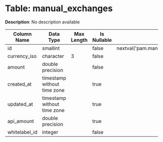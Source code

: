 # Table: manual_exchanges

**Description**: No description available

| Column Name | Data Type | Max Length | Is Nullable | Default | Primary Key | Foreign Key |
|-------------|-----------|------------|-------------|---------|-------------|-------------|
| id | smallint |  | false | nextval('pam.manual_exchanges_id_seq'::regclass) | manual_exchanges | manual_exchanges |
| currency_iso | character | 3 | false |  | manual_exchanges | currencies |
| amount | double precision |  | false |  |  |  |
| created_at | timestamp without time zone |  | true |  |  |  |
| updated_at | timestamp without time zone |  | true |  |  |  |
| api_amount | double precision |  | true |  |  |  |
| whitelabel_id | integer |  | false |  | manual_exchanges | whitelabels |
